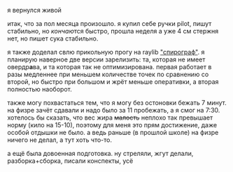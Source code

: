 я вернулся живой

итак, что за пол месяца произошло. я купил себе ручки pilot, пишут стабильно, но *кончаю*тся быстро, прошла неделя а уже 4 см стержня нет, но пишет сука стабильно.

я также доделал свлю прикольную прогу на raylib ["спирограф"](https://github.com/VanBog335/spirograph). я планирую наверное две версии зарелизить: та, которая не имеет овердр**а**ва, и та которая так не оптимизирована. первая работает в разы медленнее при меньшем количестве точек по сравнению со второй, но быстро при большом и жрёт меньше оперативки, а вторая полностью наоборот.

также могу похвастаться тем, что я могу без остоновки бежать 7 минут. на физре зачёт сдавали и надо было за 11 пробежать, а я смог на 7:30.  
хотелось бы сказать, что вес жира ~~малость~~ неплохо так превышает норму (кило на 15-10), поэтому для меня это прям достижение, даже особой отдышки не было. а ведь раньше (в прошлой школе) на физре ничего не делал, а тут хоть что-то.

а ещё была довоенная подготовка. ну стреляли, жгут делали, разборка+сборка, писали конспекты, усё
